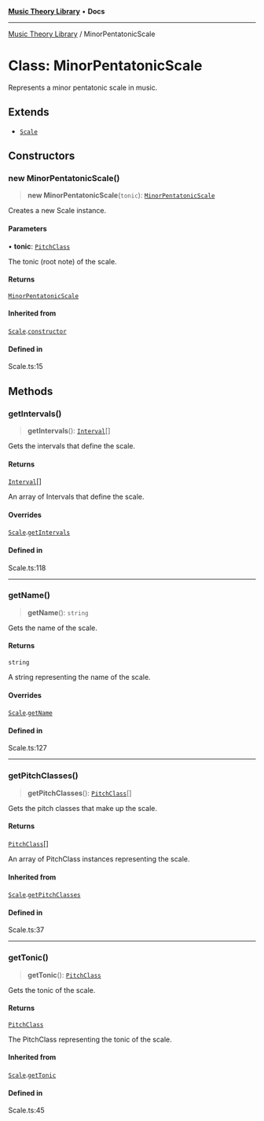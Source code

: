 [**Music Theory Library**](../README.md) • **Docs**

***

[Music Theory Library](../README.md) / MinorPentatonicScale

# Class: MinorPentatonicScale

Represents a minor pentatonic scale in music.

## Extends

- [`Scale`](Scale.md)

## Constructors

### new MinorPentatonicScale()

> **new MinorPentatonicScale**(`tonic`): [`MinorPentatonicScale`](MinorPentatonicScale.md)

Creates a new Scale instance.

#### Parameters

• **tonic**: [`PitchClass`](PitchClass.md)

The tonic (root note) of the scale.

#### Returns

[`MinorPentatonicScale`](MinorPentatonicScale.md)

#### Inherited from

[`Scale`](Scale.md).[`constructor`](Scale.md#constructors)

#### Defined in

Scale.ts:15

## Methods

### getIntervals()

> **getIntervals**(): [`Interval`](Interval.md)[]

Gets the intervals that define the scale.

#### Returns

[`Interval`](Interval.md)[]

An array of Intervals that define the scale.

#### Overrides

[`Scale`](Scale.md).[`getIntervals`](Scale.md#getintervals)

#### Defined in

Scale.ts:118

***

### getName()

> **getName**(): `string`

Gets the name of the scale.

#### Returns

`string`

A string representing the name of the scale.

#### Overrides

[`Scale`](Scale.md).[`getName`](Scale.md#getname)

#### Defined in

Scale.ts:127

***

### getPitchClasses()

> **getPitchClasses**(): [`PitchClass`](PitchClass.md)[]

Gets the pitch classes that make up the scale.

#### Returns

[`PitchClass`](PitchClass.md)[]

An array of PitchClass instances representing the scale.

#### Inherited from

[`Scale`](Scale.md).[`getPitchClasses`](Scale.md#getpitchclasses)

#### Defined in

Scale.ts:37

***

### getTonic()

> **getTonic**(): [`PitchClass`](PitchClass.md)

Gets the tonic of the scale.

#### Returns

[`PitchClass`](PitchClass.md)

The PitchClass representing the tonic of the scale.

#### Inherited from

[`Scale`](Scale.md).[`getTonic`](Scale.md#gettonic)

#### Defined in

Scale.ts:45
